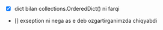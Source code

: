 - [x] dict bilan collections.OrderedDict() ni farqi
- [] exseption ni nega as e deb ozgartirganimzda chiqyabdi